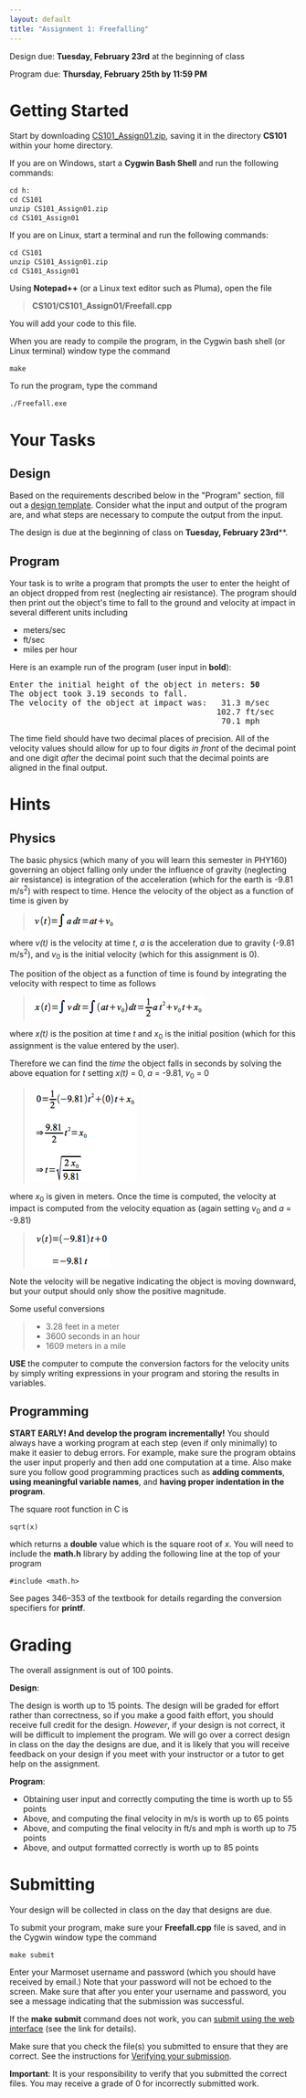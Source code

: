 ```yaml
---
layout: default
title: "Assignment 1: Freefalling"
---
```


Design due: **Tuesday, February 23rd** at the beginning of class

Program due: **Thursday, February 25th by 11:59 PM**

Getting Started
===============

Start by downloading [CS101\_Assign01.zip](CS101_Assign01.zip), saving it in the directory **CS101** within your home directory.

If you are on Windows, start a **Cygwin Bash Shell** and run the following commands:

    cd h:
    cd CS101
    unzip CS101_Assign01.zip
    cd CS101_Assign01

If you are on Linux, start a terminal and run the following commands:

    cd CS101
    unzip CS101_Assign01.zip
    cd CS101_Assign01

Using **Notepad++** (or a Linux text editor such as Pluma), open the file

> **CS101/CS101\_Assign01/Freefall.cpp**

You will add your code to this file.

When you are ready to compile the program, in the Cygwin bash shell (or Linux terminal) window type the command

    make

To run the program, type the command

    ./Freefall.exe

Your Tasks
==========

## Design

Based on the requirements described below in the "Program" section, fill out a [design template](../design-template.pdf).  Consider what the input and output of the program are, and what steps are necessary to compute the output from the input.

The design is due at the beginning of class on **Tuesday, February 23rd****.

## Program

Your task is to write a program that prompts the user to enter the height of an object dropped from rest (neglecting air resistance). The program should then print out the object's time to fall to the ground and velocity at impact in several different units including

-   meters/sec
-   ft/sec
-   miles per hour

Here is an example run of the program (user input in **bold**):

<pre>
Enter the initial height of the object in meters: <b>50</b>
The object took 3.19 seconds to fall.
The velocity of the object at impact was:   31.3 m/sec
                                           102.7 ft/sec
                                            70.1 mph
</pre>

The time field should have two decimal places of precision. All of the velocity values should allow for up to four digits *in front* of the decimal point and one digit *after* the decimal point such that the decimal points are aligned in the final output.

Hints
=====

Physics
-------

The basic physics (which many of you will learn this semester in PHY160) governing an object falling only under the influence of gravity (neglecting air resistance) is integration of the acceleration (which for the earth is -9.81 m/s<sup>2</sup>) with respect to time. Hence the velocity of the object as a function of time is given by

> ![image](images/assign01/veleq.png)

where *v(t)* is the velocity at time *t*, *a* is the acceleration due to gravity (-9.81 m/s<sup>2</sup>), and *v*<sub>0</sub> is the initial velocity (which for this assignment is 0).

The position of the object as a function of time is found by integrating the velocity with respect to time as follows

> ![image](images/assign01/poseq.png)

where *x(t)* is the position at time *t* and *x*<sub>0</sub> is the initial position (which for this assignment is the value entered by the user).

Therefore we can find the *time* the object falls in seconds by solving the above equation for *t* setting *x(t)* = 0, *a* = -9.81, *v*<sub>0</sub> = 0

> ![image](images/assign01/timeeq.png)

where *x*<sub>0</sub> is given in meters. Once the time is computed, the velocity at impact is computed from the velocity equation as (again setting *v*<sub>0</sub> and *a* = -9.81)

> ![image](images/assign01/finalveleq.png)

Note the velocity will be negative indicating the object is moving downward, but your output should only show the positive magnitude.

Some useful conversions

> -   3.28 feet in a meter
> -   3600 seconds in an hour
> -   1609 meters in a mile

**USE** the computer to compute the conversion factors for the velocity units by simply writing expressions in your program and storing the results in variables.

Programming
-----------

**START EARLY! And develop the program incrementally!** You should always have a working program at each step (even if only minimally) to make it easier to debug errors. For example, make sure the program obtains the user input properly and then add one computation at a time. Also make sure you follow good programming practices such as **adding comments**, **using meaningful variable names**, and **having proper indentation in the program**.

The square root function in C is

    sqrt(x)

which returns a **double** value which is the square root of *x*. You will need to include the **math.h** library by adding the following line at the top of your program

    #include <math.h>

See pages 346&ndash;353 of the textbook for details regarding the conversion specifiers for **printf**.

Grading
=======

The overall assignment is out of 100 points.

**Design**:

The design is worth up to 15 points.  The design will be graded for effort rather than correctness, so if you make a good faith effort, you should receive full credit for the design.  *However*, if your design is not correct, it will be difficult to implement the program.  We will go over a correct design in class on the day the designs are due, and it is likely that you will receive feedback on your design if you meet with your instructor or a tutor to get help on the assignment.

**Program**:

* Obtaining user input and correctly computing the time is worth up to 55 points
* Above, and computing the final velocity in m/s is worth up to 65 points
* Above, and computing the final velocity in ft/s and mph is worth up to 75 points
* Above, and output formatted correctly is worth up to 85 points

Submitting
==========

Your design will be collected in class on the day that designs are due.

To submit your program, make sure your **Freefall.cpp** file is saved, and in the Cygwin window type the command

    make submit

Enter your Marmoset username and password (which you should have received by email.) Note that your password will not be echoed to the screen. Make sure that after you enter your username and password, you see a message indicating that the submission was successful.

If the **make submit** command does not work, you can [submit using the web interface](../submitting.html) (see the link for details).

Make sure that you check the file(s) you submitted to ensure that they are correct.  See the instructions for [Verifying your submission](../submitting.html#verifying-your-submission).

<div class="callout">
<b>Important</b>: It is your responsibility to verify that you submitted the correct files.  You may receive a grade of 0 for incorrectly submitted work.
</div>

<!-- vim:set wrap: -->
<!-- vim:set linebreak: -->
<!-- vim:set nolist: -->
